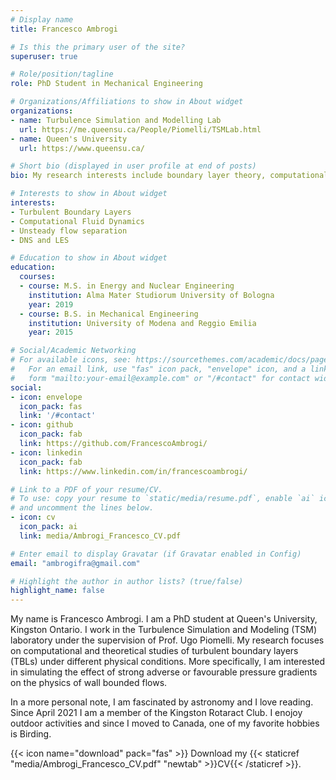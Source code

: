 ```yaml
---
# Display name
title: Francesco Ambrogi

# Is this the primary user of the site?
superuser: true

# Role/position/tagline
role: PhD Student in Mechanical Engineering

# Organizations/Affiliations to show in About widget
organizations:
- name: Turbulence Simulation and Modelling Lab
  url: https://me.queensu.ca/People/Piomelli/TSMLab.html
- name: Queen's University
  url: https://www.queensu.ca/

# Short bio (displayed in user profile at end of posts)
bio: My research interests include boundary layer theory, computational fluid dynamics, direct numerical and large eddy simulations of turbulent flows.

# Interests to show in About widget
interests:
- Turbulent Boundary Layers
- Computational Fluid Dynamics
- Unsteady flow separation
- DNS and LES

# Education to show in About widget
education:
  courses:
  - course: M.S. in Energy and Nuclear Engineering
    institution: Alma Mater Studiorum University of Bologna
    year: 2019
  - course: B.S. in Mechanical Engineering
    institution: University of Modena and Reggio Emilia
    year: 2015

# Social/Academic Networking
# For available icons, see: https://sourcethemes.com/academic/docs/page-builder/#icons
#   For an email link, use "fas" icon pack, "envelope" icon, and a link in the
#   form "mailto:your-email@example.com" or "/#contact" for contact widget.
social:
- icon: envelope
  icon_pack: fas
  link: '/#contact'
- icon: github
  icon_pack: fab
  link: https://github.com/FrancescoAmbrogi/
- icon: linkedin
  icon_pack: fab
  link: https://www.linkedin.com/in/francescoambrogi/

# Link to a PDF of your resume/CV.
# To use: copy your resume to `static/media/resume.pdf`, enable `ai` icons in `params.toml`, 
# and uncomment the lines below.
- icon: cv
  icon_pack: ai
  link: media/Ambrogi_Francesco_CV.pdf

# Enter email to display Gravatar (if Gravatar enabled in Config)
email: "ambrogifra@gmail.com"

# Highlight the author in author lists? (true/false)
highlight_name: false
---
```


My name is Francesco Ambrogi. I am a PhD student at Queen's University, Kingston Ontario. I work in the Turbulence Simulation and Modeling (TSM) laboratory under the supervision of Prof. Ugo Piomelli. My research focuses on computational and theoretical studies of turbulent boundary layers (TBLs) under different physical conditions. More specifically, I am interested in simulating the effect of strong adverse or favourable pressure gradients on the physics of wall bounded flows.

In a more personal note, I am fascinated by astronomy and I love reading. Since April 2021 I am a member of the Kingston Rotaract Club. I enojoy outdoor activities and since I moved to Canada, one of my favorite hobbies is Birding. 

{{< icon name="download" pack="fas" >}} Download my {{< staticref "media/Ambrogi_Francesco_CV.pdf" "newtab" >}}CV{{< /staticref >}}.
